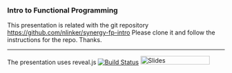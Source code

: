 ### Intro to Functional Programming

This presentation is related with the git repository https://github.com/nlinker/synergy-fp-intro
Please clone it and follow the instructions for the repo.
Thanks.

----
The presentation uses reveal.js [![Build Status](https://travis-ci.org/hakimel/reveal.js.svg?branch=master)](https://travis-ci.org/hakimel/reveal.js) <a href="https://slides.com?ref=github"><img src="https://s3.amazonaws.com/static.slid.es/images/slides-github-banner-320x40.png?1" alt="Slides" width="160" height="20"></a>
